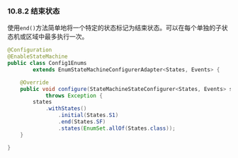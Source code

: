 ### 10.8.2 结束状态

使用`end()`方法简单地将一个特定的状态标记为结束状态。可以在每个单独的子状态机或区域中最多执行一次。

```java
@Configuration
@EnableStateMachine
public class Config1Enums
        extends EnumStateMachineConfigurerAdapter<States, Events> {

    @Override
    public void configure(StateMachineStateConfigurer<States, Events> states)
            throws Exception {
        states
            .withStates()
                .initial(States.S1)
                .end(States.SF)
                .states(EnumSet.allOf(States.class));
    }

}
```